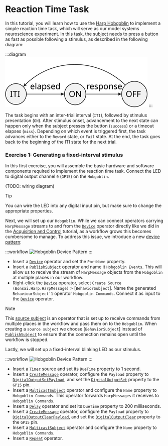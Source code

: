 # Reaction Time Task

In this tutorial, you will learn how to use the [Harp Hobgoblin](https://github.com/harp-tech/device.hobgoblin) to implement a simple reaction time task, which will serve as our model systems neuroscience experiment. In this task, the subject needs to press a button as fast as possible following a stimulus, as described in the following diagram:

:::diagram
![State Machine Diagram](../images/reactiontime.svg)
:::

The task begins with an inter-trial interval (`ITI`), followed by stimulus presentation (`ON`). After stimulus onset, advancement to the next state can happen only when the subject presses the button (`success`) or a timeout elapses (`miss`). Depending on which event is triggered first, the task advances either to the `Reward` state, or `Fail` state. At the end, the task goes back to the beginning of the ITI state for the next trial.

### Exercise 1: Generating a fixed-interval stimulus

In this first exercise, you will assemble the basic hardware and software components required to implement the reaction time task. Connect the LED to digital output channel `0` (`GP15`) on the `Hobgoblin`. 

(TODO: wiring diagram)

>[!TIP]
> You can wire the LED into any digital input pin, but make sure to change the appropriate properties.

Next, we will set up our `Hobgoblin`. While we can connect operators carrying `HarpMessage` streams to and from the [`Device`] operator directly like we did in the [Acquisition and Control](./hobgoblin-acquisition.md) tutorial, as a workflow grows this becomes cumbersome to manage. To address this issue, we introduce a new [device pattern](../articles/operators.md#device-pattern):

:::workflow
![Hobgoblin Device Pattern](../workflows/hobgoblin-reactiontime-devicepattern.bonsai)
:::

- Insert a [`Device`] operator and set the `PortName` property.
- Insert a [`PublishSubject`] operator and name it `Hobgoblin Events`. This will allow us to receive the stream of `HarpMessage` objects from the `Hobgoblin` at multiple places in our workflow.
- Right-click the [`Device`] operator, select `Create Source (Bonsai.Harp.HarpMessage)` > [`BehaviorSubject`]. Name the generated ``BehaviourSubject`1`` operator `Hobgoblin Commands`. Connect it as input to the [`Device`] operator.

>[!NOTE]
> This [source subject](https://bonsai-rx.org/docs/articles/subjects.html#source-subjects) is an operator that is set up to receive commands from multiple places in the workflow and pass them on to the `Hobgoblin`. When creating a `source subject` we choose [`BehaviorSubject`] instead of [`PublishSubject`] to ensure that the connection remains open until the workflow is stopped.

Lastly, we will set up a fixed-interval blinking LED as our stimulus.

:::workflow
![Hobgoblin Device Pattern](../workflows/hobgoblin-reactiontime-stimulus.bonsai)
:::

- Insert a [`Timer`] source and set its `DueTime` property to 1 second.
- Insert a [`CreateMessage`] operator, configure the `Payload` property to [`DigitalOutputSetPayload`], and set the [`DigitalOutputSet`] property to the `GP15` pin.
- Insert a [`MulticastSubject`] operator and configure the `Name` property to `Hobgoblin Commands`. This operator forwards `HarpMessages` it receives to `Hobgoblin Commands`.
- Insert a [`Delay`] operator and set its `DueTime` property to 200 milliseconds.
- Insert a [`CreateMessage`] operator, configure the `Payload` property to [`DigitalOutputClearPayload`], and set the [`DigitalOutputClear`] property to the `GP15` pin.
- Insert a [`MulticastSubject`] operator and configure the `Name` property to `Hobgoblin Commands`.
- Insert a [`Repeat`] operator.


<!--Reference Style Links -->
<!-- [`AnalogData`]: xref:Harp.Hobgoblin.AnalogData -->
<!-- [`AnalogDataPayload`]: xref:Harp.Hobgoblin.AnalogDataPayload -->
<!-- [`BehaviorSubject`]: xref:Bonsai.Reactive.BehaviorSubject -->
<!-- [`Boolean`]: xref:Bonsai.Expressions.BooleanProperty -->
[`CreateMessage`]: xref:Harp.Hobgoblin.CreateMessage
<!-- [`CsvWriter`]: xref:Bonsai.IO.CsvWriter -->
[`Delay`]: xref:Bonsai.Reactive.Delay
[`Device`]: xref:Harp.Hobgoblin.Device
<!-- [`DeviceDataWriter`]: xref:Harp.Hobgoblin.DeviceDataWriter -->
[`DigitalOutputSet`]: xref:Harp.Hobgoblin.DigitalOutputSet
[`DigitalOutputClear`]: xref:Harp.Hobgoblin.DigitalOutputClear
[`DigitalOutputClearPayload`]: xref:Harp.Hobgoblin.CreateDigitalOutputSetPayload
[`DigitalOutputSetPayload`]: xref:Harp.Hobgoblin.CreateDigitalOutputClearPayload
<!-- [`ExpressionTransform`]: xref:Bonsai.Scripting.Expressions.ExpressionTransform -->
<!-- [`FilterRegister`]: xref:Harp.Hobgoblin.FilterRegister -->
<!-- [`KeyDown`]: xref:Bonsai.Windows.Input.KeyDown -->
<!-- [`Merge`]: xref:Bonsai.Reactive.Merge -->
<!-- [`Parse`]: xref:Harp.Hobgoblin.Parse -->
[`MulticastSubject`]: xref:Bonsai.Expressions.MulticastSubject
[`PublishSubject`]: xref:Bonsai.Reactive.PublishSubject
[`Repeat`]: xref:Bonsai.Reactive.Repeat
[`Timer`]: xref:Bonsai.Reactive.Timer
<!-- [`TimestampedAnalogData`]: xref:Harp.Hobgoblin.TimestampedAnalogData -->
<!-- [`TimestampedDigitalOutputSet`]: xref:Harp.Hobgoblin.TimestampedDigitalOutputSet -->
<!-- [`TimestampedDigitalOutputClear`]: xref:Harp.Hobgoblin.TimestampedDigitalOutputClear -->
<!-- [`Zip`]: xref:Bonsai.Reactive.Zip -->
